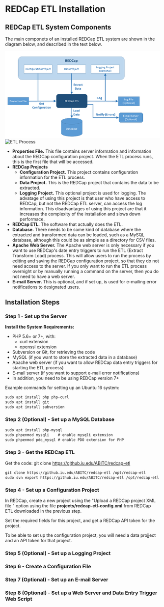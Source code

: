 REDCap ETL Installation
==================================


REDCap ETL System Components
-------------------------------------------------------
The main componets of an installed REDCap ETL system
are shown in the diagram below, and described in the text below.

![alt text](etl-process.png "ETL Process")
<img src="etl-process.jpg" alt="ETL Process" style="width: 200px;"/>

* **Properties File.** This file contains server information and information about the REDCap configuration project.
When the ETL process runs, this is the first file that will be accessed.
* **REDCap Projects**
    * **Configuration Project.** This project contains configuration         information for the ETL process.
    * **Data Project.** This is the REDCap project that contains the data to be extracted.
    * **Logging Project.** This optional project is used for logging. The advatage of using this project is that
user who have access to REDCap, but not the REDCap ETL server, can access the log information. This disadvantages of
using this project are that it increases the complexity of the installation and slows down performace.
* **REDCap ETL.** The software that actually does the ETL.
* **Database.** There needs to be some kind of database where the extracted and transformed data
can be loaded, such as a MySQL database, although this could be as simple as a directory for CSV files.
* **Apache Web Server.** The Apache web server is only necessary if you want to use REDCap's date entry triggers to run
the ETL (Extract Transform Load) process.
This will allow users to run the process by editing and saving the REDCap configuration project,
so that they do not need access to the server. If you only want to run the ETL process overnight
or by manually running a command on the server, then you do not need to have a web server.
* **E-mail Server.** This is optional, and if set up, is used for e-mailing error notifications
to designated users.


Installation Steps
-------------------------------------

### Step 1 - Set up the Server

**Install the System Requirements:**
* PHP 5.6+ or 7+, with:
    * curl extension
    * openssl extension
* Subversion or Git, for retrieving the code
* MySQL (if you want to store the extracted data in a database)
* Apache web server (if you want to allow REDCap data entry triggers for starting the ETL process)
* E-mail server (if you want to support e-mail error notifications)
* In addition, you need to be using REDCap version 7+


Example commands for setting up an Ubuntu 16 system:

    sudo apt install php php-curl
    sudo apt install git
    sudo apt install subversion

### Step 2 (Optional) - Set up a MySQL Database

    sudo apt install php-mysql
    sudo phpenmod mysqli    # enable mysqli extension
    sudo phpenmod pdo_mysql # enable PDO extension for PHP 


### Step 3 - Get the REDCap ETL

Get the code:
    git clone https://github.iu.edu/ABITC/redcap-etl

    git clone https://github.iu.edu/ABITC/redcap-etl /opt/redcap-etl
    sudo svn export https://github.iu.edu/ABITC/redcap-etl /opt/redcap-etl

### Step 4 - Set up a Configuration Project

In REDCap, create a new project using the "Upload a REDCap project XML file " option using the file **projects/redcap-etl-config.xml** from REDCap ETL downloaded in the previous step.

Set the required fields for this project, and get a REDCap API token for the project.

To be able to set up the configuration project, you will need a data projject and an API token for that project.

### Step 5 (Optional) - Set up a Logging Project

### Step 6 - Create a Configuration File

### Step 7 (Optional) - Set up an E-mail Server

### Step 8 (Optional) - Set up a Web Server and Data Entry Trigger Web Script


